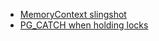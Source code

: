 * [MemoryContext slingshot](memcxt_slingshot.md)
* [PG_CATCH when holding locks](catch_with_lwlocks.md)
